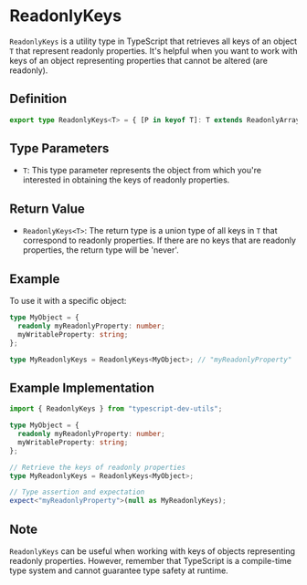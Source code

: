 # ReadonlyKeys
`ReadonlyKeys` is a utility type in TypeScript that retrieves all keys of an object `T` that represent readonly properties. It's helpful when you want to work with keys of an object representing properties that cannot be altered (are readonly).

## Definition
```typescript
export type ReadonlyKeys<T> = { [P in keyof T]: T extends ReadonlyArray<any> ? P : never }[keyof T];
```

## Type Parameters
- `T`: This type parameter represents the object from which you're interested in obtaining the keys of readonly properties.

## Return Value
- `ReadonlyKeys<T>`: The return type is a union type of all keys in `T` that correspond to readonly properties. If there are no keys that are readonly properties, the return type will be 'never'.

## Example
To use it with a specific object:
```typescript
type MyObject = {
  readonly myReadonlyProperty: number;
  myWritableProperty: string;
};

type MyReadonlyKeys = ReadonlyKeys<MyObject>; // "myReadonlyProperty"
```

## Example Implementation
```typescript
import { ReadonlyKeys } from "typescript-dev-utils";

type MyObject = {
  readonly myReadonlyProperty: number;
  myWritableProperty: string;
};

// Retrieve the keys of readonly properties
type MyReadonlyKeys = ReadonlyKeys<MyObject>;

// Type assertion and expectation
expect<"myReadonlyProperty">(null as MyReadonlyKeys);
```

## Note
`ReadonlyKeys` can be useful when working with keys of objects representing readonly properties. However, remember that TypeScript is a compile-time type system and cannot guarantee type safety at runtime.